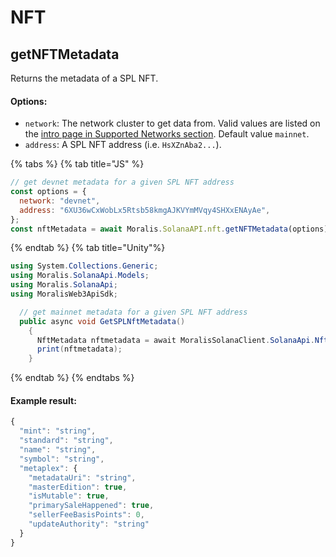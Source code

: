 # NFT

## getNFTMetadata

Returns the metadata of a SPL NFT.

#### Options:

- `network`: The network cluster to get data from. Valid values are listed on the [intro page in Supported Networks section](https://docs.moralis.io/moralis-server/solana-sdk/intro#supported-networks). Default value `mainnet`.
- `address`: A SPL NFT address (i.e. `HsXZnAba2...`).

{% tabs %}
{% tab title="JS" %}
```javascript
// get devnet metadata for a given SPL NFT address
const options = {
  network: "devnet",
  address: "6XU36wCxWobLx5Rtsb58kmgAJKVYmMVqy4SHXxENAyAe",
};
const nftMetadata = await Moralis.SolanaAPI.nft.getNFTMetadata(options);
```
{% endtab %}
{% tab title="Unity"%}

```cs
using System.Collections.Generic;
using Moralis.SolanaApi.Models;
using Moralis.SolanaApi;
using MoralisWeb3ApiSdk;

  // get mainnet metadata for a given SPL NFT address
  public async void GetSPLNftMetadata()
    {   
      NftMetadata nftmetadata = await MoralisSolanaClient.SolanaApi.Nft.GetNFTMetadata(NetworkTypes.mainnet, "6XU36wCxWobLx5Rtsb58kmgAJKVYmMVqy4SHXxENAyAe");
      print(nftmetadata);    
    }
```

{% endtab %}
{% endtabs %}

#### Example result:

```javascript
{
  "mint": "string",
  "standard": "string",
  "name": "string",
  "symbol": "string",
  "metaplex": {
    "metadataUri": "string",
    "masterEdition": true,
    "isMutable": true,
    "primarySaleHappened": true,
    "sellerFeeBasisPoints": 0,
    "updateAuthority": "string"
  }
}
```
